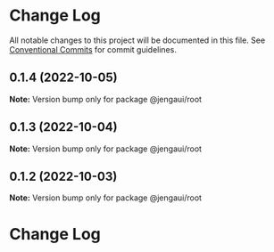 # Change Log

All notable changes to this project will be documented in this file.
See [Conventional Commits](https://conventionalcommits.org) for commit guidelines.

## 0.1.4 (2022-10-05)

**Note:** Version bump only for package @jengaui/root

## 0.1.3 (2022-10-04)

**Note:** Version bump only for package @jengaui/root

## 0.1.2 (2022-10-03)

**Note:** Version bump only for package @jengaui/root

# Change Log
